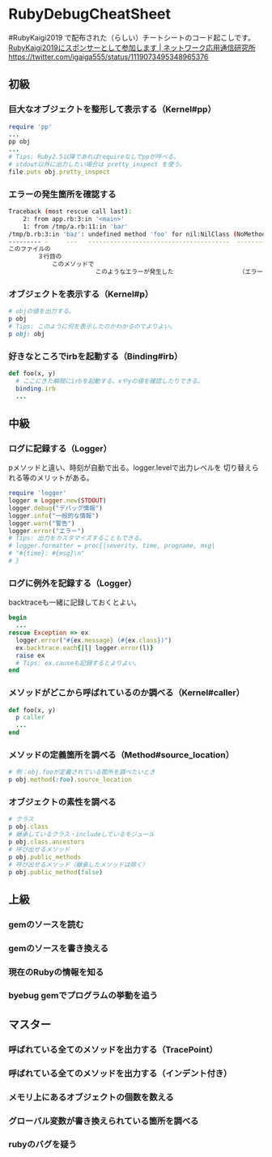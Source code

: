 # RubyDebugCheatSheet

#RubyKaigi2019 で配布された（らしい）チートシートのコード起こしです。
[RubyKaigi2019にスポンサーとして参加します \| ネットワーク応用通信研究所](https://www.netlab.jp/news/2019/04/11/rubykaigi2019/)
https://twitter.com/igaiga555/status/1119073495348965376

## 初級

### 巨大なオブジェクトを整形して表示する（Kernel#pp）

```rb
require 'pp'
...
pp obj
...
# Tips: Ruby2.5以降であればrequireなしでppが呼べる。
# stdout以外に出力したい場合は pretty_inspect を使う。
file.puts obj.pretty_inspect
```

### エラーの発生箇所を確認する
```sh
Traceback (most rescue call last):
    2: from app.rb:3:in '<main>'
    1: from /tmp/a.rb:11:in 'bar'
/tmp/b.rb:3:in 'baz': undefined method 'foo' for nil:NilClass (NoMethodError)
--------- -     ---   ---------------------------------------  -------------
このファイルの
        ３行目の
            このメソッドで
                        このようなエラーが発生した                  （エラーの種類）
```

### オブジェクトを表示する（Kernel#p）
```rb
# objの値を出力する。
p obj
# Tips: このように何を表示したのかわかるのでよりよい。
p obj: obj
```

### 好きなところでirbを起動する（Binding#irb）

```rb
def foo(x, y)
  # ここにきた瞬間にirbを起動する。xやyの値を確認したりできる。
  binding.irb
  ...
```

## 中級

### ログに記録する（Logger）
pメソッドと違い、時刻が自動で出る。logger.levelで出力レベルを
切り替えられる等のメリットがある。
```rb
require 'logger'
logger = Logger.new(STDOUT)
logger.debug("デバッグ情報")
logger.info("一般的な情報")
logger.warn("警告")
logger.error("エラー")
# Tips: 出力をカスタマイズすることもできる。
# logger.formatter = proc{|severity, time, progname, msg|
# "#{time}: #{msg}\n"
# }
```

### ログに例外を記録する（Logger）
backtraceも一緒に記録しておくとよい。
```rb
begin
  ...
rescue Exception => ex
  logger.error("#{ex.message} (#{ex.class})")
  ex.backtrace.each{|l| logger.error(l)}
  raise ex
  # Tips: ex.causeも記録するとよりよい。
end
```

### メソッドがどこから呼ばれているのか調べる（Kernel#caller）
```rb
def foo(x, y)
  p caller
  ...
end
```

### メソッドの定義箇所を調べる（Method#source_location）
```rb
# 例：obj.fooが定義されている箇所を調べたいとき
p obj.method(:foo).source_location
```

### オブジェクトの素性を調べる
```rb
# クラス
p obj.class
# 継承しているクラス・includeしているモジュール
p obj.class.ancestors
# 呼び出せるメソッド
p obj.public_methods
# 呼び出せるメソッド（継承したメソッドは除く）
p obj.public_method(false)
```


## 上級
### gemのソースを読む
### gemのソースを書き換える
### 現在のRubyの情報を知る
### byebug gemでプログラムの挙動を追う



## マスター
### 呼ばれている全てのメソッドを出力する（TracePoint）
### 呼ばれている全てのメソッドを出力する（インデント付き）
### メモリ上にあるオブジェクトの個数を数える

### グローバル変数が書き換えられている箇所を調べる
### rubyのバグを疑う


